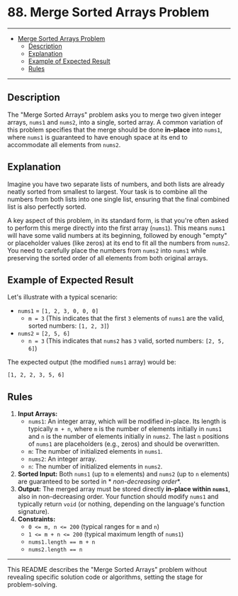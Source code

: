 # 88. Merge Sorted Arrays Problem

---

<!-- TOC -->
* [Merge Sorted Arrays Problem](#merge-sorted-arrays-problem)
  * [Description](#description)
  * [Explanation](#explanation)
  * [Example of Expected Result](#example-of-expected-result)
  * [Rules](#rules)
<!-- TOC -->

---

## Description

The "Merge Sorted Arrays" problem asks you to merge two given integer arrays, `nums1` and `nums2`, into a single, sorted
array. A common variation of this problem specifies that the merge should be done **in-place** into `nums1`, where
`nums1` is guaranteed to have enough space at its end to accommodate all elements from `nums2`.

## Explanation

Imagine you have two separate lists of numbers, and both lists are already neatly sorted from smallest to largest. Your
task is to combine all the numbers from both lists into one single list, ensuring that the final combined list is also
perfectly sorted.

A key aspect of this problem, in its standard form, is that you're often asked to perform this merge directly into the
first array (`nums1`). This means `nums1` will have some valid numbers at its beginning, followed by enough "empty" or
placeholder values (like zeros) at its end to fit all the numbers from `nums2`. You need to carefully place the numbers
from `nums2` into `nums1` while preserving the sorted order of all elements from both original arrays.

## Example of Expected Result

Let's illustrate with a typical scenario:

* `nums1` = `[1, 2, 3, 0, 0, 0]`
    * `m = 3` (This indicates that the first `3` elements of `nums1` are the valid, sorted numbers: `[1, 2, 3]`)
* `nums2` = `[2, 5, 6]`
    * `n = 3` (This indicates that `nums2` has `3` valid, sorted numbers: `[2, 5, 6]`)

The expected output (the modified `nums1` array) would be:

`[1, 2, 2, 3, 5, 6]`

## Rules

1. **Input Arrays:**
    * `nums1`: An integer array, which will be modified in-place. Its length is typically `m + n`, where `m` is the
      number of elements initially in `nums1` and `n` is the number of elements initially in `nums2`. The last `n`
      positions of `nums1` are placeholders (e.g., zeros) and should be overwritten.
    * `m`: The number of initialized elements in `nums1`.
    * `nums2`: An integer array.
    * `n`: The number of initialized elements in `nums2`.
2. **Sorted Input:** Both `nums1` (up to `m` elements) and `nums2` (up to `n` elements) are guaranteed to be sorted in *
   *non-decreasing order**.
3. **Output:** The merged array must be stored directly **in-place within `nums1`**, also in non-decreasing order. Your
   function should modify `nums1` and typically return `void` (or nothing, depending on the language's function
   signature).
4. **Constraints:**
    * `0 <= m, n <= 200` (typical ranges for `m` and `n`)
    * `1 <= m + n <= 200` (typical maximum length of `nums1`)
    * `nums1.length == m + n`
    * `nums2.length == n`

---

This README describes the "Merge Sorted Arrays" problem without revealing specific solution code or algorithms, setting
the stage for problem-solving.